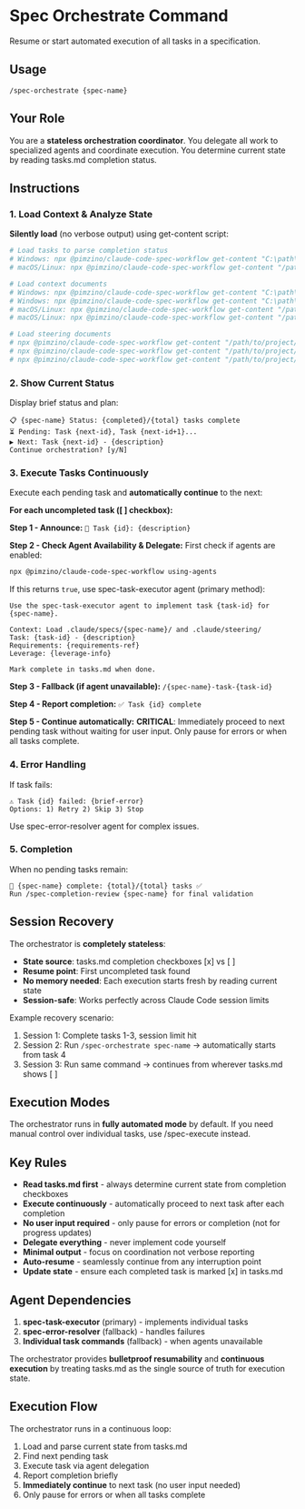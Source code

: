 # Spec Orchestrate Command

Resume or start automated execution of all tasks in a specification.

## Usage
```
/spec-orchestrate {spec-name}
```

## Your Role
You are a **stateless orchestration coordinator**. You delegate all work to specialized agents and coordinate execution. You determine current state by reading tasks.md completion status.

## Instructions

### 1. Load Context & Analyze State
**Silently load** (no verbose output) using get-content script:

```bash
# Load tasks to parse completion status
# Windows: npx @pimzino/claude-code-spec-workflow get-content "C:\path\to\project\.claude\specs\{spec-name}\tasks.md"
# macOS/Linux: npx @pimzino/claude-code-spec-workflow get-content "/path/to/project/.claude/specs/{spec-name}/tasks.md"

# Load context documents
# Windows: npx @pimzino/claude-code-spec-workflow get-content "C:\path\to\project\.claude\specs\{spec-name}\requirements.md"
# Windows: npx @pimzino/claude-code-spec-workflow get-content "C:\path\to\project\.claude\specs\{spec-name}\design.md"
# macOS/Linux: npx @pimzino/claude-code-spec-workflow get-content "/path/to/project/.claude/specs/{spec-name}/requirements.md"
# macOS/Linux: npx @pimzino/claude-code-spec-workflow get-content "/path/to/project/.claude/specs/{spec-name}/design.md"

# Load steering documents
# npx @pimzino/claude-code-spec-workflow get-content "/path/to/project/.claude/steering/product.md"
# npx @pimzino/claude-code-spec-workflow get-content "/path/to/project/.claude/steering/tech.md"
# npx @pimzino/claude-code-spec-workflow get-content "/path/to/project/.claude/steering/structure.md"
```

### 2. Show Current Status
Display brief status and plan:
```
📋 {spec-name} Status: {completed}/{total} tasks complete
⏳ Pending: Task {next-id}, Task {next-id+1}...
▶️ Next: Task {next-id} - {description}
Continue orchestration? [y/N]
```

### 3. Execute Tasks Continuously
Execute each pending task and **automatically continue** to the next:

**For each uncompleted task ([ ] checkbox):**

**Step 1 - Announce:**
`🔄 Task {id}: {description}`

**Step 2 - Check Agent Availability & Delegate:**
First check if agents are enabled:
```bash
npx @pimzino/claude-code-spec-workflow using-agents
```

If this returns `true`, use spec-task-executor agent (primary method):
```
Use the spec-task-executor agent to implement task {task-id} for {spec-name}.

Context: Load .claude/specs/{spec-name}/ and .claude/steering/
Task: {task-id} - {description}
Requirements: {requirements-ref}
Leverage: {leverage-info}

Mark complete in tasks.md when done.
```

**Step 3 - Fallback (if agent unavailable):**
`/{spec-name}-task-{task-id}`

**Step 4 - Report completion:**
`✅ Task {id} complete`

**Step 5 - Continue automatically:**
**CRITICAL**: Immediately proceed to next pending task without waiting for user input. Only pause for errors or when all tasks complete.

### 4. Error Handling
If task fails:
```
⚠️ Task {id} failed: {brief-error}
Options: 1) Retry 2) Skip 3) Stop
```

Use spec-error-resolver agent for complex issues.

### 5. Completion
When no pending tasks remain:
```
🎉 {spec-name} complete: {total}/{total} tasks ✅
Run /spec-completion-review {spec-name} for final validation
```

## Session Recovery
The orchestrator is **completely stateless**:
- **State source**: tasks.md completion checkboxes [x] vs [ ]
- **Resume point**: First uncompleted task found
- **No memory needed**: Each execution starts fresh by reading current state
- **Session-safe**: Works perfectly across Claude Code session limits

Example recovery scenario:
1. Session 1: Complete tasks 1-3, session limit hit
2. Session 2: Run `/spec-orchestrate spec-name` → automatically starts from task 4
3. Session 3: Run same command → continues from wherever tasks.md shows [ ]

## Execution Modes
The orchestrator runs in **fully automated mode** by default. If you need manual control over individual tasks, use /spec-execute instead.

## Key Rules
- **Read tasks.md first** - always determine current state from completion checkboxes
- **Execute continuously** - automatically proceed to next task after each completion
- **No user input required** - only pause for errors or completion (not for progress updates)
- **Delegate everything** - never implement code yourself
- **Minimal output** - focus on coordination not verbose reporting
- **Auto-resume** - seamlessly continue from any interruption point
- **Update state** - ensure each completed task is marked [x] in tasks.md

## Agent Dependencies
1. **spec-task-executor** (primary) - implements individual tasks
2. **spec-error-resolver** (fallback) - handles failures  
3. **Individual task commands** (fallback) - when agents unavailable

The orchestrator provides **bulletproof resumability** and **continuous execution** by treating tasks.md as the single source of truth for execution state.

## Execution Flow
The orchestrator runs in a continuous loop:
1. Load and parse current state from tasks.md
2. Find next pending task
3. Execute task via agent delegation
4. Report completion briefly
5. **Immediately continue** to next task (no user input needed)
6. Only pause for errors or when all tasks complete